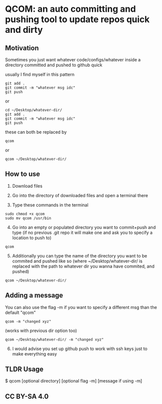 # QCOM: an auto committing and pushing tool to update repos quick and dirty

## Motivation
Sometimes you just want whatever code/configs/whatever inside a directory committed and pushed to github quick

usually I find myself in this pattern

```
git add .
git commit -m "whatever msg idc"
git push
```
or 
```
cd ~/Desktop/whatever-dir/
git add .
git commit -m "whatever msg idc"
git push
```

these can both be replaced by
```
qcom
```
or 
```
qcom ~/Desktop/whatever-dir/
```


## How to use 

1. Download files

2. Go into the directory of downloaded files and open a terminal there

3. Type these commands in the terminal

```
sudo chmod +x qcom
sudo mv qcom /usr/bin

```

4. Go into an empty or populated directory you want to commit+push and type (if no previous .git repo it will make one and ask you to specify a location to push to)
```
qcom
```
5. Additionally you can type the name of the directory you want to be commited and pushed like so (where ~/Desktop/whatever-dir/ is replaced with the path to whatever dir you wanna have commited, 
and pushed)

```
qcom ~/Desktop/whatever-dir/
```

## Adding a message
You can also use the flag -m if you want to specify a different msg than the default "qcom"

```
qcom -m "changed xyz"
```
(works with previous dir option too)
```
qcom ~/Desktop/whatever-dir/ -m "changed xyz"
```

6. I would advise you set up github push to work with ssh keys just to make everything easy

## TLDR Usage
$ qcom [optional directory] [optional flag -m] [message if using -m]

## CC BY-SA 4.0

